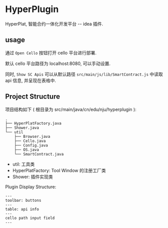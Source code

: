 # HyperPlugin

HyperPlat, 智能合约一体化开发平台 -- idea 插件.

## usage

通过 `Open Cello` 按钮打开 cello 平台进行部署.

默认 cello 平台路径为 localhost:8080, 可以手动设置.

同时, `Show SC Apis` 可以从默认路径 `src/main/js/lib/SmartContract.js` 中读取 api 信息, 并呈现在表格中.

## Project Structure

项目结构如下 ( 根目录为 src/main/java/cn/edu/nju/hyperplugin ):

```text
.
├── HyperPlatFactory.java
├── Shower.java
└── util
    ├── Browser.java
    ├── Cello.java
    ├── Config.java
    ├── OS.java
    └── SmartContract.java
```

- util: 工具类
- HyperPlatFactory: Tool Window 的注册工厂类
- Shower: 插件实现类

Plugin Display Structure:

```text
---
toolbar: buttons
---
table: api info
---
cello path input field
---
```